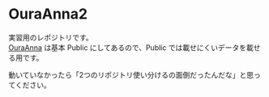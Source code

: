 # OuraAnna2

実習用のレポジトリです。
<br>[OuraAnna](https://github.com/kikuchiken-waseda/OuraAnna) は基本 Public にしてあるので、Public では載せにくいデータを載せる用です。

動いていなかったら「2つのリポジトリ使い分けるの面倒だったんだな」と思ってください。



